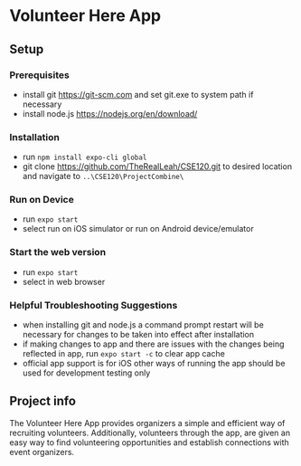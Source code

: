 # Volunteer Here App

## Setup

### Prerequisites

- install git https://git-scm.com and set git.exe to system path if necessary
- install node.js https://nodejs.org/en/download/

### Installation

- run `npm install expo-cli global`
- git clone https://github.com/TheRealLeah/CSE120.git to desired location and navigate to `..\CSE120\ProjectCombine\`

### Run on Device

- run `expo start`
- select run on iOS simulator or run on Android device/emulator

### Start the web version

- run `expo start`
- select in web browser

### Helpful Troubleshooting Suggestions

- when installing git and node.js a command prompt restart will be necessary for changes to be taken into effect after installation
- if making changes to app and there are issues with the changes being reflected in app, run `expo start -c` to clear app cache
- official app support is for iOS other ways of running the app should be used for development testing only

## Project info

The Volunteer Here App provides organizers a simple and efficient way of recruiting volunteers.  Additionally, volunteers through the app, are given an easy way to find volunteering opportunities and establish connections with event organizers.

